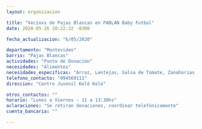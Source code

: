 ```yaml
---
layout: organizacion

title: "Vecinxs de Pajas Blancas en PABLAN Baby Futbol"
date: 2020-05-26 20:22:32 -0300

fecha_actualizacion: "6/05/2020"

departamento: "Montevideo"
barrio: "Pajas Blancas"
actividades: "Punto de Donación"
necesidades: "Alimentos"
necesidades_especificas: "Arroz, Lentejas, Salsa de Tomate, Zanahorias, Boniatos, Zapallo, Papas, Fideos, Pollo, Carne"
telefono_contacto: "094569111"
direccion: "Centro Juvenil Kelé Kelé"

otros_contactos: ""
horario: "Lunes a Viernes - 11 a 13:30hs"
aclaraciones: "Se retiran donaciones, coordinar telefónicamente"
cuenta_bancaria: ""

---
```

